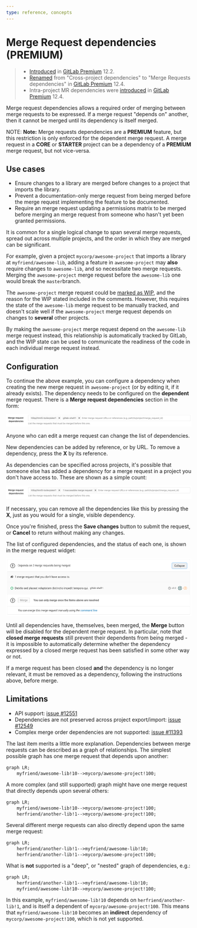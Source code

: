 ```yaml
---
type: reference, concepts
---
```


# Merge Request dependencies **(PREMIUM)**

> - [Introduced](https://gitlab.com/gitlab-org/gitlab/issues/9688) in
[GitLab Premium](https://about.gitlab.com/pricing/) 12.2.
> - [Renamed](https://gitlab.com/gitlab-org/gitlab/merge_requests/17291) from
"Cross-project dependencies" to "Merge Requests dependencies" in
[GitLab Premium](https://about.gitlab.com/pricing/) 12.4.
> - Intra-project MR dependencies were [introduced](https://gitlab.com/gitlab-org/gitlab/merge_requests/16799)
in [GitLab Premium](https://about.gitlab.com/pricing/) 12.4.

Merge request dependencies allows a required order of merging
between merge requests to be expressed. If a merge request "depends on" another,
then it cannot be merged until its dependency is itself merged.

NOTE: **Note:**
Merge requests dependencies are a **PREMIUM** feature, but this restriction is
only enforced for the dependent merge request. A merge request in a **CORE** or
**STARTER** project can be a dependency of a **PREMIUM** merge request, but not
vice-versa.

## Use cases

- Ensure changes to a library are merged before changes to a project that
  imports the library.
- Prevent a documentation-only merge request from being merged before the merge request
  implementing the feature to be documented.
- Require an merge request updating a permissions matrix to be merged before merging an
  merge request from someone who hasn't yet been granted permissions.

It is common for a single logical change to span several merge requests, spread
out across multiple projects, and the order in which they are merged can be
significant.

For example, given a project `mycorp/awesome-project` that imports a library
at `myfriend/awesome-lib`, adding a feature in `awesome-project` may **also**
require changes to `awesome-lib`, and so necessitate two merge requests. Merging
the `awesome-project` merge request before the `awesome-lib` one would
break the `master`branch.

The `awesome-project` merge request could be [marked as
WIP](work_in_progress_merge_requests.md),
and the reason for the WIP stated included in the comments. However, this
requires the state of the `awesome-lib` merge request to be manually
tracked, and doesn't scale well if the `awesome-project` merge request
depends on changes to **several** other projects.

By making the `awesome-project` merge request depend on the
`awesome-lib` merge request instead, this relationship is
automatically tracked by GitLab, and the WIP state can be used to
communicate the readiness of the code in each individual merge request
instead.

## Configuration

To continue the above example, you can configure a dependency when creating the
new merge request in `awesome-project` (or by editing it, if it already exists).
The dependency needs to be configured on the **dependent** merge
request. There is a **Merge request dependencies** section in the form:

![Merge request dependencies form control](img/dependencies_edit_v12_4.png)

Anyone who can edit a merge request can change the list of dependencies.

New dependencies can be added by reference, or by URL. To remove a dependency,
press the **X** by its reference.

As dependencies can be specified across projects, it's possible that someone else
has added a dependency for a merge request in a project you don't have access to.
These are shown as a simple count:

![Merge request dependencies form control with inaccessible merge requests](img/dependencies_edit_inaccessible_v12_4.png)

If necessary, you can remove all the dependencies like this by pressing the
**X**, just as you would for a single, visible dependency.

Once you're finished, press the **Save changes** button to submit the request,
or **Cancel** to return without making any changes.

The list of configured dependencies, and the status of each one, is shown in the
merge request widget:

![Dependencies in merge request widget](img/dependencies_view_v12_2.png)

Until all dependencies have, themselves, been merged, the **Merge**
button will be disabled for the dependent merge request. In
particular, note that **closed merge requests** still prevent their
dependents from being merged - it is impossible to automatically
determine whether the dependency expressed by a closed merge request
has been satisfied in some other way or not.

If a merge request has been closed **and** the dependency is no longer relevant,
it must be removed as a dependency, following the instructions above, before
merge.

## Limitations

- API support: [issue #12551](https://gitlab.com/gitlab-org/gitlab/issues/12551)
- Dependencies are not preserved across project export/import: [issue #12549](https://gitlab.com/gitlab-org/gitlab/issues/12549)
- Complex merge order dependencies are not supported: [issue #11393](https://gitlab.com/gitlab-org/gitlab/issues/11393)

The last item merits a little more explanation. Dependencies between merge
requests can be described as a graph of relationships. The simplest possible
graph has one merge request that depends upon another:

```mermaid
graph LR;
    myfriend/awesome-lib!10-->mycorp/awesome-project!100;
```

A more complex (and still supported) graph might have one merge request that
directly depends upon several others:

```mermaid
graph LR;
    myfriend/awesome-lib!10-->mycorp/awesome-project!100;
    herfriend/another-lib!1-->mycorp/awesome-project!100;
```

Several different merge requests can also directly depend upon the
same merge request:

```mermaid
graph LR;
    herfriend/another-lib!1-->myfriend/awesome-lib!10;
    herfriend/another-lib!1-->mycorp/awesome-project!100;
```

What is **not** supported is a "deep", or "nested" graph of dependencies, e.g.:

```mermaid
graph LR;
    herfriend/another-lib!1-->myfriend/awesome-lib!10;
    myfriend/awesome-lib!10-->mycorp/awesome-project!100;
```

In this example, `myfriend/awesome-lib!10` depends on `herfriend/another-lib!1`,
and is itself a dependent of `mycorp/awesome-project!100`. This means that
`myfriend/awesome-lib!10` becomes an **indirect** dependency of
`mycorp/awesome-project!100`, which is not yet supported.
